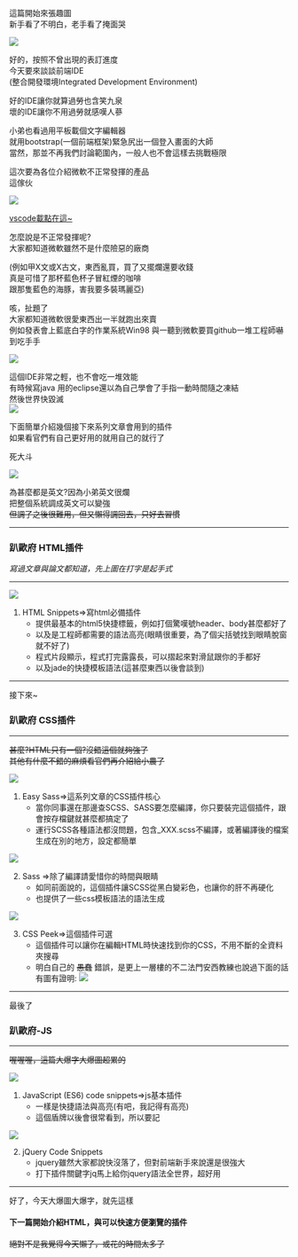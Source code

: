 這篇開始來張趣圖  
新手看了不明白，老手看了掩面哭  

![](https://CY810912.github.io/img/07_developer.jpg)

好的，按照不曾出現的表訂進度  
今天要來談談前端IDE  
(整合開發環境Integrated Development Environment)  

好的IDE讓你就算過勞也含笑九泉  
壞的IDE讓你不用過勞就感嘆人蔘

小弟也看過用平板載個文字編輯器  
就用bootstrap(一個前端框架)緊急尻出一個登入畫面的大師  
當然，那並不再我們討論範圍內，一般人也不會這樣去挑戰極限  

這次要為各位介紹微軟不正常發揮的產品  
這傢伙  

![](https://CY810912.github.io/img/vscode.jpg)

[vscode載點在這~](https://code.visualstudio.com/)  

怎麼說是不正常發揮呢?  
大家都知道微軟雖然不是什麼險惡的廠商  



(例如甲X文或X古文，東西亂買，買了又擺爛還要收錢    
真是可惜了那杯藍色杯子冒紅煙的咖啡  
跟那隻藍色的海豚，害我要多裝瑪麗亞)

咳，扯題了  
大家都知道微軟很愛東西出一半就跑出來賣  
例如發表會上藍底白字的作業系統Win98
與一聽到微軟要買github一堆工程師嚇到吃手手

![](https://CY810912.github.io/img/2709694.jpg)

這個IDE非常之輕，也不會吃一堆效能  
有時候寫java 用的eclipse還以為自己學會了手指一動時間隨之凍結  
然後世界快毀滅  
![](https://CY810912.github.io/img/5b00ffa0ba585.jpg)

下面簡單介紹幾個接下來系列文章會用到的插件  
如果看官們有自己更好用的就用自己的就行了  

死大斗  

![](https://CY810912.github.io/img/startpic.jpg)

為甚麼都是英文?因為小弟英文很爛  
把整個系統調成英文可以變強  
~~但調了之後很難用，但又懶得調回去，只好去習慣~~

--- 
### 趴歐府 HTML插件 
_寫過文章與論文都知道，先上圖在打字是起手式_

---

![](https://CY810912.github.io/img/p_html.JPG)

1. HTML Snippets=>寫html必備插件  
   * 提供最基本的html5快捷標籤，例如打個驚嘆號header、body甚麼都好了  
   * 以及是工程師都需要的語法高亮(眼睛很重要，為了個尖括號找到眼睛脫窗就不好了)
   * 程式片段顯示，程式打完露露長，可以摺起來對滑鼠跟你的手都好
   * 以及jade的快捷模板語法(這甚麼東西以後會談到)

---

接下來~  
### 趴歐府 CSS插件
---  
~~甚麼?HTML只有一個?沒錯這個就夠強了  
其他有什麼不錯的麻煩看官們再介紹給小農了~~

![](https://CY810912.github.io/img/p_css02.JPG)

1. Easy Sass=>這系列文章的CSS插件核心
    * 當你同事還在那邊查SCSS、SASS要怎麼編譯，你只要裝完這個插件，跟會按存檔鍵就甚麼都搞定了
    * 運行SCSS各種語法都沒問題，包含_XXX.scss不編譯，或著編譯後的檔案生成在別的地方，設定都簡單

![](https://CY810912.github.io/img/p_css03.JPG)

2. Sass =>除了編譯請愛惜你的時間與眼睛
    * 如同前面說的，這個插件讓SCSS從黑白變彩色，也讓你的肝不再硬化
    * 也提供了一些css模板語法的語法生成

![](https://CY810912.github.io/img/p_css01.JPG)

3. CSS Peek=>這個插件可選  
    * 這個插件可以讓你在編輯HTML時快速找到你的CSS，不用不斷的全資料夾搜尋
    * 明白自己的 ~~愚蠢~~ 錯誤，是更上一層樓的不二法門安西教練也說過下面的話有圖有證明:
![](https://CY810912.github.io/img/roobie.JPG)
---
最後了 
### 趴歐府-JS
---

~~喔喔喔，這篇大爆字大爆圖超累的~~ 

![](https://CY810912.github.io/img/p_js01.JPG)


1. JavaScript (ES6) code snippets=>js基本插件
    * 一樣是快捷語法與高亮(有吧，我記得有高亮)
    * 這個盾牌以後會很常看到，所以要記

![](https://CY810912.github.io/img/p_js02.JPG)

2. jQuery Code Snippets 
    * jquery雖然大家都說快沒落了，但對前端新手來說還是很強大
    * 打下插件關鍵字jq馬上給你jquery語法全世界，超好用

---

好了，今天大爆圖大爆字，就先這樣
#### 下一篇開始介紹HTML，與可以快速方便瀏覽的插件

~~絕對不是我覺得今天懶了，或花的時間太多了~~



